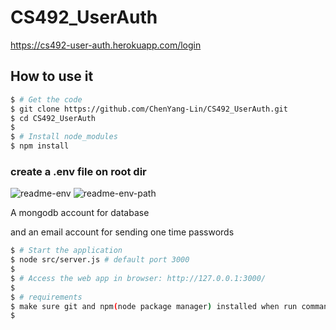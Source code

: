 # CS492_UserAuth

https://cs492-user-auth.herokuapp.com/login


## How to use it
```bash
$ # Get the code
$ git clone https://github.com/ChenYang-Lin/CS492_UserAuth.git
$ cd CS492_UserAuth
$
$ # Install node_modules 
$ npm install 
```

### create a .env file on root dir
![readme-env](https://user-images.githubusercontent.com/53823976/166172486-c174b39c-9a86-4091-a9a5-e6d2a2b2071a.png)
![readme-env-path](https://user-images.githubusercontent.com/53823976/166172722-fd9b9d76-c54e-40e5-909f-afd34c0f018f.png)
<p>A mongodb account for database</p>
<p>and an email account for sending one time passwords</p>

```bash
$ # Start the application 
$ node src/server.js # default port 3000
$
$ # Access the web app in browser: http://127.0.0.1:3000/
$
$ # requirements
$ make sure git and npm(node package manager) installed when run commands above
$ 
```

<br />
